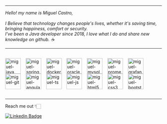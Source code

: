 <hr>

<i>
Hello! my name is Miguel Castro,
<br><br>
I Believe that technology changes people's lives, whether it's saving time, bringing happiness, comfort or security.
<br>
I've been a Java developer since 2018, I love what I do and share new knowledge on github. ☕️
</i>

<hr>

<div style="display: inline_block">
<br>
<img align="center" alt="miguel-java" height="50" width="50" src="https://cdn.jsdelivr.net/gh/devicons/devicon/icons/java/java-original.svg"/>
&nbsp;&nbsp;
<img align="center" alt="miguel-spring" height="50" width="50" src="https://cdn.jsdelivr.net/gh/devicons/devicon/icons/spring/spring-original.svg"/>
&nbsp;&nbsp;
<img align="center" alt="miguel-docker" height="50" width="50" src="https://cdn.jsdelivr.net/gh/devicons/devicon/icons/docker/docker-plain.svg"/>
&nbsp;&nbsp;
<img align="center" alt="miguel-oracle" height="50" width="50" src="https://cdn.jsdelivr.net/gh/devicons/devicon/icons/oracle/oracle-original.svg"/>
&nbsp;&nbsp;
<img align="center" alt="miguel-mysql" height="50" width="50" src="https://cdn.jsdelivr.net/gh/devicons/devicon/icons/mysql/mysql-original.svg"/>
&nbsp;&nbsp;
<img align="center" alt="miguel-prometheus" height="50" width="50" src="https://cdn.jsdelivr.net/gh/devicons/devicon/icons/prometheus/prometheus-original.svg"/>
&nbsp;&nbsp;
<img align="center" alt="miguel-grafana" height="50" width="50" src="https://cdn.jsdelivr.net/gh/devicons/devicon/icons/grafana/grafana-original.svg"/>
&nbsp;&nbsp;
<img align="center" alt="miguel-git" height="50" width="50" src="https://cdn.jsdelivr.net/gh/devicons/devicon/icons/git/git-original.svg"/>
&nbsp;&nbsp;
<img align="center" alt="miguel-angular" height="50" width="50" src="https://cdn.jsdelivr.net/gh/devicons/devicon/icons/angularjs/angularjs-original.svg"/>
&nbsp;&nbsp;
<img align="center" alt="miguel-ts" height="50" width="50" src="https://cdn.jsdelivr.net/gh/devicons/devicon/icons/typescript/typescript-original.svg"/>
&nbsp;&nbsp;
<img align="center" alt="miguel-js" height="50" width="50" src="https://cdn.jsdelivr.net/gh/devicons/devicon/icons/javascript/javascript-original.svg"/>
&nbsp;&nbsp;
<img align="center" alt="miguel-html5" height="50" width="50" src="https://cdn.jsdelivr.net/gh/devicons/devicon/icons/html5/html5-original.svg"/>
&nbsp;&nbsp;
<img align="center" alt="miguel-css3" height="50" width="50" src="https://cdn.jsdelivr.net/gh/devicons/devicon/icons/css3/css3-original.svg"/>
&nbsp;&nbsp;
<img align="center" alt="miguel-bootstrap" height="50" width="50" src="https://cdn.jsdelivr.net/gh/devicons/devicon/icons/bootstrap/bootstrap-original.svg"/>
</div>
<br>

<hr>

Reach me out 👇🏻

[![Linkedin Badge](https://img.shields.io/badge/-Miguel%20Castro-6633cc?style=flat-square&labelColor=6633cc&logo=linkedin&logoColor=white&link=https://www.linkedin.com/in/miguel-castro-b199b71b4/)](https://www.linkedin.com/in/miguel-castro-b199b71b4/) 

